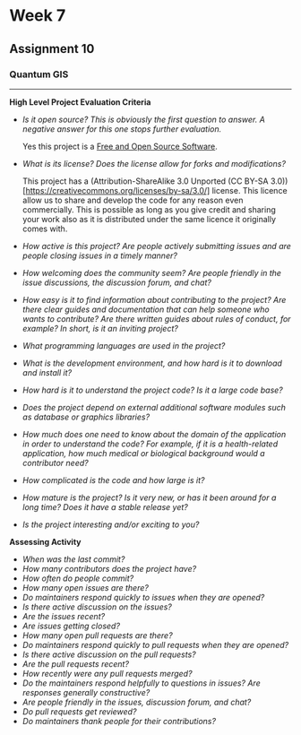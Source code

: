 # Week 7

## Assignment 10

   
   

### Quantum GIS
---

 __High Level Project Evaluation Criteria__

* _Is it open source? This is obviously the first question to answer. A negative answer for this one stops
further evaluation._

     Yes this project is a [Free and Open Source Software](https://qgis.org/en/site/about/index.html). 
      
* _What is its license? Does the license allow for forks and modifications?_

    This project has a (Attribution-ShareAlike 3.0 Unported (CC BY-SA 3.0))[https://creativecommons.org/licenses/by-sa/3.0/] license.
    This licence allow us to share and develop the code for any reason even commercially. This is possible as long as you give credit and sharing your
    work also as it is distributed under the same licence it originally comes with. 
    
* _How active is this project? Are people actively submitting issues and are people closing issues in a
timely manner?_

   
* _How welcoming does the community seem? Are people friendly in the issue discussions, the discussion
forum, and chat?_
* _How easy is it to find information about contributing to the project? Are there clear guides and
documentation that can help someone who wants to contribute? Are there written guides about rules
of conduct, for example? In short, is it an inviting project?_
* _What programming languages are used in the project?_
* _What is the development environment, and how hard is it to download and install it?_
* _How hard is it to understand the project code? Is it a large code base?_
* _Does the project depend on external additional software modules such as database or graphics libraries?_
* _How much does one need to know about the domain of the application in order to understand the
code? For example, if it is a health-related application, how much medical or biological background
would a contributor need?_
* _How complicated is the code and how large is it?_
* _How mature is the project? Is it very new, or has it been around for a long time? Does it have a stable
release yet?_
* _Is the project interesting and/or exciting to you?_

__Assessing Activity__

* _When was the last commit?_
* _How many contributors does the project have?_
* _How often do people commit?_
* _How many open issues are there?_
* _Do maintainers respond quickly to issues when they are opened?_
* _Is there active discussion on the issues?_
* _Are the issues recent?_
* _Are issues getting closed?_
* _How many open pull requests are there?_
* _Do maintainers respond quickly to pull requests when they are opened?_
* _Is there active discussion on the pull requests?_
* _Are the pull requests recent?_
* _How recently were any pull requests merged?_
* _Do the maintainers respond helpfully to questions in issues? Are responses generally constructive?_
* _Are people friendly in the issues, discussion forum, and chat?_
* _Do pull requests get reviewed?_
* _Do maintainers thank people for their contributions?_
